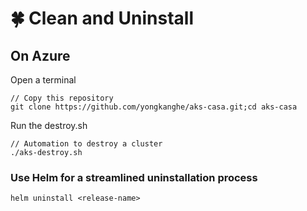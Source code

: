 # 🍀 Clean and Uninstall

## On Azure

Open a terminal

```
// Copy this repository
git clone https://github.com/yongkanghe/aks-casa.git;cd aks-casa
```

Run the destroy.sh

```
// Automation to destroy a cluster
./aks-destroy.sh
```



### Use Helm for a streamlined uninstallation process

```
helm uninstall <release-name>
```
